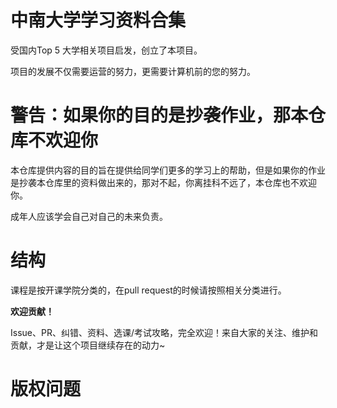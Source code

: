 # 中南大学学习资料合集
受国内Top 5 大学相关项目启发，创立了本项目。

项目的发展不仅需要运营的努力，更需要计算机前的您的努力。

# 警告：如果你的目的是抄袭作业，那本仓库不欢迎你

本仓库提供内容的目的旨在提供给同学们更多的学习上的帮助，但是如果你的作业是抄袭本仓库里的资料做出来的，那对不起，你离挂科不远了，本仓库也不欢迎你。

成年人应该学会自己对自己的未来负责。

# 结构

课程是按开课学院分类的，在pull request的时候请按照相关分类进行。

**欢迎贡献！**

Issue、PR、纠错、资料、选课/考试攻略，完全欢迎！来自大家的关注、维护和贡献，才是让这个项目继续存在的动力~


# 版权问题

